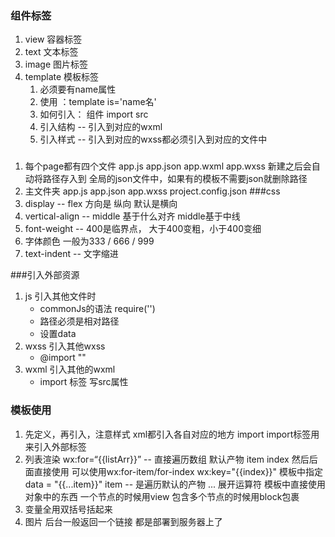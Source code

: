 ### 组件标签1. view 容器标签2. text 文本标签3. image 图片标签 4. template 模板标签    1. 必须要有name属性    2. 使用 ：template is='name名'    2. 如何引入： 组件 import src    3. 引入结构 -- 引入到对应的wxml    4. 引入样式 -- 引入到对应的wxss都必须引入到对应的文件中###1. 每个page都有四个文件    app.js    app.json    app.wxml    app.wxss    新建之后会自动将路径存入到 全局的json文件中，如果有的模板不需要json就删除路径2. 主文件夹    app.js    app.json    app.wxss    project.config.json###css1. display -- flex    方向是 纵向 默认是横向2. vertical-align -- middle    基于什么对齐        middle基于中线3. font-weight --     400是临界点， 大于400变粗，小于400变细4. 字体颜色 一般为333 / 666 / 9995. text-indent -- 文字缩进###引入外部资源1. js 引入其他文件时     * commonJs的语法 require('')    * 路径必须是相对路径    * 设置data2. wxss 引入其他wxss        * @import ""3. wxml 引入其他的wxml    * import 标签 写src属性        ### 模板使用1. 先定义，再引入，注意样式 xml都引入各自对应的地方 importimport标签用来引入外部标签1. 列表渲染    wx:for=“{{listArr}}” -- 直接遍历数组        默认产物 item index 然后后面直接使用        可以使用wx:for-item/for-index        wx:key="{{index}}"         模板中指定data = "{{...item}}"             item -- 是遍历默认的产物            ... 展开运算符             模板中直接使用对象中的东西    一个节点的时候用view    包含多个节点的时候用block包裹    2. 变量全用双括号括起来3. 图片 后台一般返回一个链接 都是部署到服务器上了   